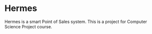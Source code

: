# Hermes
Hermes is a smart Point of Sales system. This is a project for Computer Science Project course.
